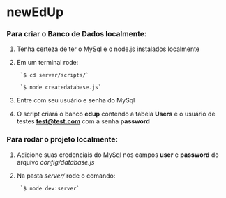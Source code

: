 <h1>newEdUp</h1>

### Para criar o Banco de Dados localmente:
1. Tenha certeza de ter o MySql e o node.js instalados localmente
2. Em um terminal rode:
        
        `$ cd server/scripts/`
        
        `$ node createdatabase.js`
3. Entre com seu usuário e senha do MySql
4. O script criará o banco **edup** contendo a tabela **Users** e o usuário de testes **test@test.com** com a senha **password**    

### Para rodar o projeto localmente: 
1. Adicione suas credenciais do MySql nos campos **user** e **password** do arquivo _config/database.js_
2. Na pasta _server/_ rode o comando:
        
        `$ node dev:server`

